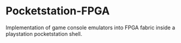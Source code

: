 # Pocketstation-FPGA
Implementation of game console emulators into FPGA fabric inside a playstation pocketstation shell.
